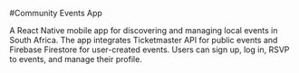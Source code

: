#Community Events App

A React Native mobile app for discovering and managing local events in South Africa. The app integrates Ticketmaster API for public events and Firebase Firestore for user-created events. Users can sign up, log in, RSVP to events, and manage their profile.

